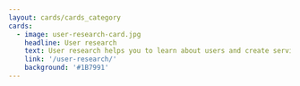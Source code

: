 ```yaml
---
layout: cards/cards_category
cards:
  - image: user-research-card.jpg
    headline: User research
    text: User research helps you to learn about users and create services that meet their needs.
    link: '/user-research/'
    background: '#1B7991'
---
```

